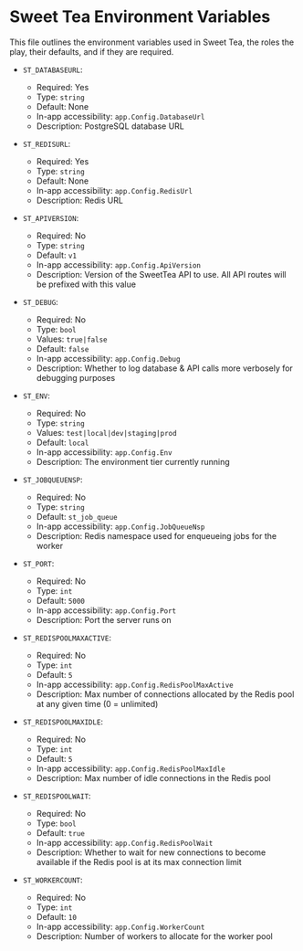 # Sweet Tea Environment Variables

This file outlines the environment variables used in Sweet Tea, the roles the play, their defaults,
and if they are required.

* `ST_DATABASEURL`:
	- Required: Yes
	- Type: `string`
	- Default: None
	- In-app accessibility: `app.Config.DatabaseUrl`
	- Description: PostgreSQL database URL

* `ST_REDISURL`:
	- Required: Yes
	- Type: `string`
	- Default: None
	- In-app accessibility: `app.Config.RedisUrl`
	- Description: Redis URL

* `ST_APIVERSION`:
	- Required: No
	- Type: `string`
	- Default: `v1`
	- In-app accessibility: `app.Config.ApiVersion`
	- Description: Version of the SweetTea API to use. All API routes will be prefixed with this value

* `ST_DEBUG`:
	- Required: No
	- Type: `bool`
	- Values: `true|false`
	- Default: `false`
	- In-app accessibility: `app.Config.Debug`
	- Description: Whether to log database & API calls more verbosely for debugging purposes

* `ST_ENV`:
	- Required: No
	- Type: `string`
	- Values: `test|local|dev|staging|prod`
	- Default: `local`
	- In-app accessibility: `app.Config.Env`
	- Description: The environment tier currently running

* `ST_JOBQUEUENSP`:
	- Required: No
	- Type: `string`
	- Default: `st_job_queue`
	- In-app accessibility: `app.Config.JobQueueNsp`
	- Description: Redis namespace used for enqueueing jobs for the worker

* `ST_PORT`:
	- Required: No
	- Type: `int`
	- Default: `5000`
	- In-app accessibility: `app.Config.Port`
	- Description: Port the server runs on

* `ST_REDISPOOLMAXACTIVE`:
	- Required: No
	- Type: `int`
	- Default: `5`
	- In-app accessibility: `app.Config.RedisPoolMaxActive`
	- Description: Max number of connections allocated by the Redis pool at any given time (0 = unlimited)

* `ST_REDISPOOLMAXIDLE`:
	- Required: No
	- Type: `int`
	- Default: `5`
	- In-app accessibility: `app.Config.RedisPoolMaxIdle`
	- Description: Max number of idle connections in the Redis pool

* `ST_REDISPOOLWAIT`:
	- Required: No
	- Type: `bool`
	- Default: `true`
	- In-app accessibility: `app.Config.RedisPoolWait`
	- Description: Whether to wait for new connections to become available if the Redis pool is at its max connection limit

* `ST_WORKERCOUNT`:
	- Required: No
	- Type: `int`
	- Default: `10`
	- In-app accessibility: `app.Config.WorkerCount`
	- Description: Number of workers to allocate for the worker pool
